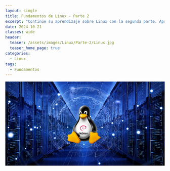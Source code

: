 ```yaml
---
layout: single
title: Fundamentos de Linux - Parte 2
excerpt: "Continúe su aprendizaje sobre Linux con la segunda parte. Aprenderá a iniciar sesión en una máquina Linux mediante SSH, a avanzar en sus comandos y a interactuar con el sistema de archivos."
date: 2024-10-21
classes: wide
header:
  teaser: /assets/images/Linux/Parte-2/Linux.jpg
  teaser_home_page: true
categories:
  - Linux
tags:
  - Fundamentos
---
```


![Portada](assets/images/Linux/Parte-2/Portada.jpg)